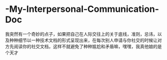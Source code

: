 # -My-Interpersonal-Communication-Doc
我突然有一个奇妙的点子，如果把自己在人际交往上的关于底线，准则，忌讳，以及种种细节以一种技术文档的形式呈现出来，在每次别人申请与你社交的时候让对方先阅读你的社交文档，这样不就避免了种种尴尬和矛盾嘛，嘿嘿，我真他娘的是个天才
